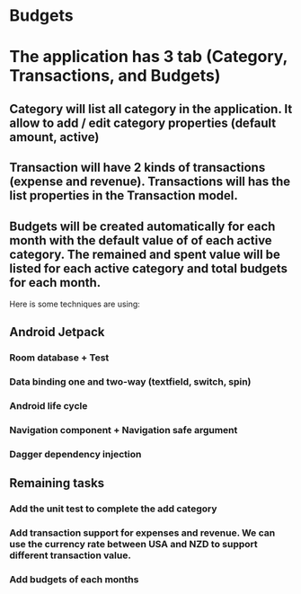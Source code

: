 # Budgets

# The application has 3 tab (Category, Transactions, and Budgets)
## Category will list all category in the application. It allow to add / edit category properties (default amount, active)
## Transaction will have 2 kinds of transactions (expense and revenue). Transactions will has the list properties in the Transaction model.
## Budgets will be created automatically for each month with the default value of of each active category. The remained and spent value will be listed for each active category and total budgets for each month.

Here is some techniques are using:

## Android Jetpack
### Room database + Test
### Data binding one and two-way (textfield, switch, spin)
### Android life cycle
### Navigation component + Navigation safe argument
### Dagger dependency injection

## Remaining tasks
### Add the unit test to complete the add category
### Add transaction support for expenses and revenue. We can use the currency rate between USA and NZD to support different transaction value.
### Add budgets of each months
